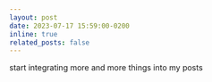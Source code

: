 ```yaml
---
layout: post
date: 2023-07-17 15:59:00-0200
inline: true
related_posts: false
---
```

  
start integrating more and more things into my posts
